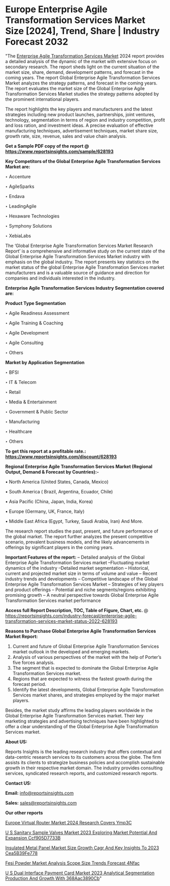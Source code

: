 # Europe Enterprise Agile Transformation Services Market Size [2024], Trend, Share | Industry Forecast 2032

"The <a href=https://www.reportsinsights.com/sample/628193>Enterprise Agile Transformation Services Market</a> 2024 report provides a detailed analysis of the dynamic of the market with extensive focus on secondary research. The report sheds light on the current situation of the market size, share, demand, development patterns, and forecast in the coming years. The report Global Enterprise Agile Transformation Services Market analyzes the strategy patterns, and forecast in the coming years. The report evaluates the market size of the Global Enterprise Agile Transformation Services Market studies the strategy patterns adopted by the prominent international players.

The report highlights the key players and manufacturers and the latest strategies including new product launches, partnerships, joint ventures, technology, segmentation in terms of region and industry competition, profit and loss ration, and investment ideas. A precise evaluation of effective manufacturing techniques, advertisement techniques, market share size, growth rate, size, revenue, sales and value chain analysis.

<strong>Get a Sample PDF copy of the report @ <a href=https://www.reportsinsights.com/sample/628193 style=color:#0000ff;>https://www.reportsinsights.com/sample/628193</a></strong>

<strong>Key Competitors of the Global Enterprise Agile Transformation Services Market are:</strong>

‣ Accenture

‣ AgileSparks

‣ Endava

‣ LeadingAgile

‣ Hexaware Technologies

‣ Symphony Solutions

‣ XebiaLabs

The ‘Global Enterprise Agile Transformation Services Market Research Report’ is a comprehensive and informative study on the current state of the Global Enterprise Agile Transformation Services Market industry with emphasis on the global industry. The report presents key statistics on the market status of the global Enterprise Agile Transformation Services market manufacturers and is a valuable source of guidance and direction for companies and individuals interested in the industry.

<strong>Enterprise Agile Transformation Services Industry Segmentation covered are:</strong>

<strong>Product Type Segmentation</strong>

‣    Agile Readiness Assessment

‣ Agile Training & Coaching

‣ Agile Development

‣ Agile Consulting

‣ Others

<strong>Market by Application Segmentation</strong>

‣   BFSI

‣ IT & Telecom

‣ Retail

‣ Media & Entertainment

‣ Government & Public Sector

‣ Manufacturing

‣ Healthcare

‣ Others

<strong>To get this report at a profitable rate.: <a href=https://www.reportsinsights.com/discount/628193 style=color:#0000ff;>https://www.reportsinsights.com/discount/628193</a></strong>

<strong>Regional Enterprise Agile Transformation Services Market (Regional Output, Demand &amp; Forecast by Countries):-</strong>

• North America (United States, Canada, Mexico)

• South America ( Brazil, Argentina, Ecuador, Chile)

• Asia Pacific (China, Japan, India, Korea)

• Europe (Germany, UK, France, Italy)

• Middle East Africa (Egypt, Turkey, Saudi Arabia, Iran) And More.

The research report studies the past, present, and future performance of the global market. The report further analyzes the present competitive scenario, prevalent business models, and the likely advancements in offerings by significant players in the coming years.

<strong>Important Features of the report:</strong>
– Detailed analysis of the Global Enterprise Agile Transformation Services market
–Fluctuating market dynamics of the industry
–Detailed market segmentation
– Historical, current and projected market size in terms of volume and value
– Recent industry trends and developments
– Competitive landscape of the Global Enterprise Agile Transformation Services Market
– Strategies of key players and product offerings
– Potential and niche segments/regions exhibiting promising growth
– A neutral perspective towards Global Enterprise Agile Transformation Services market performance

<strong>Access full Report Description, TOC, Table of Figure, Chart, etc. </strong>@   <a href=https://reportsinsights.com/industry-forecast/enterprise-agile-transformation-services-market-status-2022-628193 style=color:#0000ff;>https://reportsinsights.com/industry-forecast/enterprise-agile-transformation-services-market-status-2022-628193</a>

<strong>Reasons to Purchase Global Enterprise Agile Transformation Services Market Report:</strong>
1. Current and future of Global Enterprise Agile Transformation Services market outlook in the developed and emerging markets.
2. Analysis of various perspectives of the market with the help of Porter’s five forces analysis.
3. The segment that is expected to dominate the Global Enterprise Agile Transformation Services market.
4. Regions that are expected to witness the fastest growth during the forecast period.
5. Identify the latest developments, Global Enterprise Agile Transformation Services market shares, and strategies employed by the major market players.

Besides, the market study affirms the leading players worldwide in the Global Enterprise Agile Transformation Services market. Their key marketing strategies and advertising techniques have been highlighted to offer a clear understanding of the Global Enterprise Agile Transformation Services market.

<strong><strong>About US</strong>:</strong>

Reports Insights is the leading research industry that offers contextual and data-centric research services to its customers across the globe. The firm assists its clients to strategize business policies and accomplish sustainable growth in their respective market domain. The industry provides consulting services, syndicated research reports, and customized research reports.

<strong>Contact US:</strong>

<p class=><b>Email:</b> <a href=mailto:info@reportsinsights.com>info@reportsinsights.com</a></p>
<p class=><b>Sales:</b> <a href=mailto:sales@reportsinsights.com>sales@reportsinsights.com</a></p>

<strong>Our other reports</strong>

<a href=https://www.linkedin.com/pulse/europe-virtual-router-market-2024-research-covers-ymp3c/>Europe Virtual Router Market 2024 Research Covers Ymp3C</a>

<a href=https://medium.com/@akitotamura255/u-s-sanitary-sample-valves-market-2023-exploring-market-potential-and-expansion-ccf905d7733b>U S Sanitary Sample Valves Market 2023 Exploring Market Potential And Expansion Ccf905D7733B</a>

<a href=https://medium.com/@aanandimane055/insulated-metal-panel-market-size-growth-cagr-and-key-insights-to-2023-cea5b39fe778>Insulated Metal Panel Market Size Growth Cagr And Key Insights To 2023 Cea5B39Fe778</a>

<a href=https://www.linkedin.com/pulse/fesi-powder-market-analysis-scope-size-trends-forecast-4nfac/>Fesi Powder Market Analysis Scope Size Trends Forecast 4Nfac</a>

<a href=https://medium.com/@yadavahaan91/u-s-dual-interface-payment-card-market-2023-analytical-segmentation-production-and-growth-with-368aac3890cb>U S Dual Interface Payment Card Market 2023 Analytical Segmentation Production And Growth With 368Aac3890Cb</a>"

